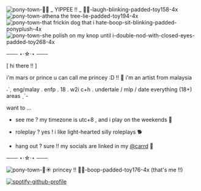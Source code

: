 
![pony-town-🍬🌈 _ YIPPEE !! _ 🍭🎉-laugh-blinking-padded-toy158-4x](https://github.com/user-attachments/assets/31c51a2c-b8c0-48fa-825d-e59a6fe68a93) ![pony-town-athena the tree-lie-padded-toy194-4x](https://github.com/user-attachments/assets/af0e179c-43d9-4c73-8482-71925e7cc342) ![pony-town-that frickin dog that i hate-boop-sit-blinking-padded-ponyplush-4x](https://github.com/user-attachments/assets/16a89f0e-33ea-42fc-b643-ac4c993ddb56) ![pony-town-she polish on my knop until i-double-nod-with-closed-eyes-padded-toy268-4x](https://github.com/user-attachments/assets/dfda7408-5512-41f8-884f-ee87c56bf961)



  ─── ⋆⋅☆⋅⋆ ───

[ hi there !! ]

i'm mars or prince u can call me princey :D !! 👑
i'm an artist from malaysia

˗ˋˏ eng/malay . enfp . 18 . 
w2i c+h . undertale / mlp / date everything (18+) areas ˎˊ-


want to ...

  - see me ? my timezone is utc+8 , and i play on the weekends 🌃
  
   - roleplay ? yes ! i like light-hearted silly roleplays 🐕
    
   - hang out ? sure !! my socials are linked in my [@carrd](https://marsywarsy.carrd.co/) 🎊

  ─── ⋆⋅☆⋅⋆ ───

![pony-town-🌹☀ princey !! 👑💗-boop-padded-toy176-4x](https://github.com/user-attachments/assets/06c8c9de-3c58-4c29-b1c6-793284a87ea0) (that's me !!)


[![spotify-github-profile](https://spotify-github-profile.kittinanx.com/api/view?uid=52g6ya2avnvu5g1t22ow3wks1&cover_image=true&theme=novatorem&show_offline=true&background_color=121212&interchange=false&bar_color=a6002e&bar_color_cover=false)](https://spotify-github-profile.kittinanx.com/api/view?uid=52g6ya2avnvu5g1t22ow3wks1&redirect=true)
